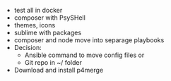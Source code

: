 - test all in docker
- composer with PsySHell
- themes, icons
- sublime with packages
- composer and node move into separage playbooks
- Decision:
	- Ansible command to move config files or
	- Git repo in ~/ folder
- Download and install p4merge
